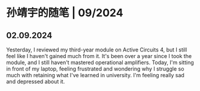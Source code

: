 # 孙靖宇的随笔 | 09/2024

## 02.09.2024  

Yesterday, I reviewed my third-year module on Active Circuits 4, but I still feel like I haven't gained much from it. It's been over a year since I took the module, and I still haven't mastered operational amplifiers. Today, I'm sitting in front of my laptop, feeling frustrated and wondering why I struggle so much with retaining what I've learned in university. I'm feeling really sad and depressed about it.